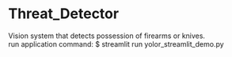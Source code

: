 # Threat_Detector
Vision system that detects possession of firearms or knives.
<br/> run application command: $ streamlit run yolor_streamlit_demo.py
